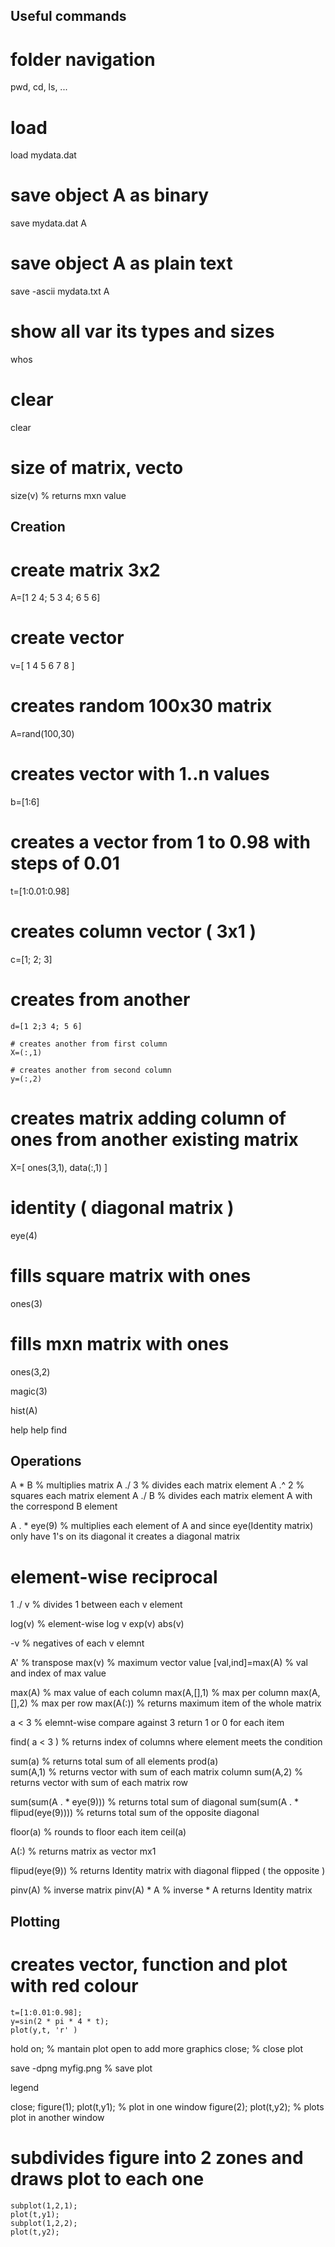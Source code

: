 Useful commands
----------------------------------------------------------

# folder navigation
pwd, cd, ls, ...

# load
load mydata.dat

# save object A as binary
save mydata.dat A

# save object A as plain text
save -ascii mydata.txt A

# show all var its types and sizes
whos

# clear
clear

# size of matrix, vecto
size(v)		% returns mxn value




Creation
-------------------------------------

# create matrix 3x2
A=[1 2 4; 5 3 4; 6 5 6]

# create vector
v=[ 1 4 5 6 7 8 ]

# creates random 100x30 matrix
A=rand(100,30)

# creates vector with 1..n values
b=[1:6]

# creates a vector from 1 to 0.98 with steps of 0.01
t=[1:0.01:0.98]

# creates column vector ( 3x1 )
c=[1; 2; 3]

# creates from another
	d=[1 2;3 4; 5 6]

	# creates another from first column
	X=(:,1)							

	# creates another from second column
	y=(:,2)							

# creates matrix adding column of ones from another existing matrix
X=[ ones(3,1), data(:,1) ]

# identity ( diagonal matrix )
eye(4)

# fills square matrix with ones
ones(3)

# fills mxn matrix with ones
ones(3,2)

magic(3)

hist(A)

help
help find


Operations
--------------------------------------------

A * B			% multiplies matrix
A ./ 3		% divides each matrix element
A .^ 2		% squares each matrix element
A ./ B      % divides each matrix element A with the correspond B element

A . * eye(9)  % multiplies each element of A and since eye(Identity matrix) 
                only have 1's on its diagonal it creates a diagonal matrix

# element-wise reciprocal
1 ./ v				% divides 1 between each v element

log(v)				% element-wise log v
exp(v)
abs(v)

-v						% negatives of each v elemnt 

A'						% transpose
max(v)				% maximum vector value
[val,ind]=max(A)		% val and index of max value

max(A)				% max value of each column
max(A,[],1)			% max per column
max(A,[],2)			% max per row
max(A(:))			% returns maximum item of the whole matrix

a < 3					% elemnt-wise compare against 3 return 1 or 0 for each item

find( a < 3 )		% returns index of columns where element meets the condition

sum(a)				% returns total sum of all elements
prod(a)		
sum(A,1)				% returns vector with sum of each matrix column	
sum(A,2)				% returns vector with sum of each matrix row

sum(sum(A . * eye(9))) 		% returns total sum of diagonal
sum(sum(A . * flipud(eye(9)))) 		% returns total sum of the opposite diagonal

floor(a)				% rounds to floor each item
ceil(a)

A(:)					% returns matrix as vector mx1

flipud(eye(9))		% returns Identity matrix with diagonal flipped ( the opposite )

pinv(A)				% inverse matrix
pinv(A) * A			% inverse * A returns Identity matrix



Plotting
--------------------------------------------

# creates vector, function and plot with red colour
	t=[1:0.01:0.98];
	y=sin(2 * pi * 4 * t);
	plot(y,t, 'r' )


hold on; 		% mantain plot open to add more graphics
close;			% close plot 

save -dpng myfig.png			% save plot

legend 

close;
figure(1); plot(t,y1);		% plot in one window
figure(2); plot(t,y2);		% plots plot in another window

# subdivides figure into 2 zones and draws plot to each one
	subplot(1,2,1);
	plot(t,y1);
	subplot(1,2,2);
	plot(t,y2);




